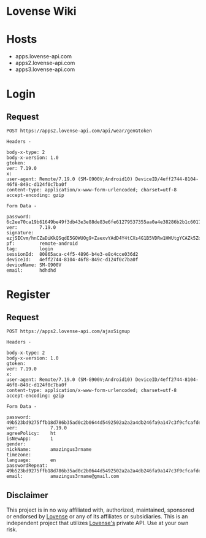 # Lovense Wiki

# Hosts
* apps.lovense-api.com
* apps2.lovense-api.com
* apps3.lovense-api.com

# Login

## Request
```
POST https://apps2.lovense-api.com/api/wear/genGtoken

Headers -

body-x-type: 2
body-x-version: 1.0
gtoken: 
ver: 7.19.0
x: 
user-agent: Remote/7.19.0 (SM-G900V;Android10) DeviceID/4eff2744-8104-46f8-849c-d124f0c7ba0f
content-type: application/x-www-form-urlencoded; charset=utf-8
accept-encoding: gzip

Form Data -

password:   6c2ee70ca19b61649be49f3db43e3e88de83e6fe61279537355aa0a4e38286b2b1c6017bb6159bf64c56110fb2cfe9e1dcdd8dcfb7477a27b8100870180ab8929faad4ce435bc374d604fd5890ca808662294ee4331c805029026a84e18a01f16d29bbdb83c655f5ae0f097e1296aa5df04ba8c77f17c6bee13e93f961bf8a91
ver:        7.19.0
signature:  ezjSECvm/hnCZaDiKkQSqdE5GOWUOg9+ZaexvYAdD4Y4tCXs4G1B5VDRw1HWUtgYCAZk5ZdwhKyYnhhvhphWbg==
pf:         remote-android
tag:        login
sessionId:  80865aca-c4f5-4896-b4e3-e8c4cce036d2
deviceId:   4eff2744-8104-46f8-849c-d124f0c7ba0f
deviceName: SM-G900V
email:      hdhdhd
```

# Register

## Request

```
POST https://apps2.lovense-api.com/ajaxSignup

Headers -

body-x-type: 2
body-x-version: 1.0
gtoken: 
ver: 7.19.0
x: 
user-agent: Remote/7.19.0 (SM-G900V;Android10) DeviceID/4eff2744-8104-46f8-849c-d124f0c7ba0f
content-type: application/x-www-form-urlencoded; charset=utf-8
accept-encoding: gzip

Form Data -

password:       49b523bd9275ffb18d786b35ad0c2b0644d5492502a2a2a4db246fa9a147c3f9cfcafde735bb3c86ccca35a8dbe9004d728f16cf423c78991b58cae629e4f14cf6002a37c2c1deae4537f2345dda25c0f19eedc64a33be84f9fbd0cf5b3b5b81cb6a3f8d144aed108b627c393c221f5adfcdd150d4b987b480f73f0a6b96f464
ver:            7.19.0
agreePolicy:    ht
isNewApp:       1
gender:         
nickName:       amazingus3rname
timezone:       
language:       en
passwordRepeat: 49b523bd9275ffb18d786b35ad0c2b0644d5492502a2a2a4db246fa9a147c3f9cfcafde735bb3c86ccca35a8dbe9004d728f16cf423c78991b58cae629e4f14cf6002a37c2c1deae4537f2345dda25c0f19eedc64a33be84f9fbd0cf5b3b5b81cb6a3f8d144aed108b627c393c221f5adfcdd150d4b987b480f73f0a6b96f464
email:          amazingus3rname@gmail.com
```

## Disclaimer
This project is in no way affiliated with, authorized, maintained, sponsored or endorsed by [Lovense](https://www.lovense.com/) or any of its affiliates or subsidiaries. This is an independent project that utilizes [Lovense's](https://www.lovense.com/) private API. Use at your own risk.
